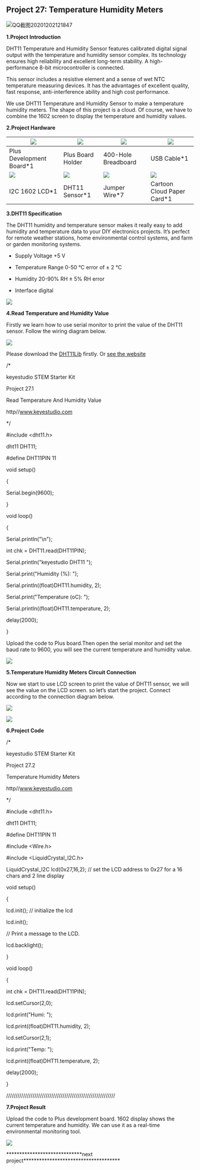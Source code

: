 ## Project 27: Temperature Humidity Meters

![QQ截图20201202121847](media/8f08eb880ba63e91ce53eb2f1c31f624.jpeg)

**1.Project Introduction**

DHT11 Temperature and Humidity Sensor features calibrated digital signal output
with the temperature and humidity sensor complex. Its technology ensures high
reliability and excellent long-term stability. A high-performance 8-bit
microcontroller is connected.

This sensor includes a resistive element and a sense of wet NTC temperature
measuring devices. It has the advantages of excellent quality, fast response,
anti-interference ability and high cost performance.

We use DHT11 Temperature and Humidity Sensor to make a temperature humidity
meters. The shape of this project is a cloud. Of course, we have to combine the
1602 screen to display the temperature and humidity values.

**2.Project Hardware**

| ![](media/381b9513fd5c26a1080e668391493af3.png) | ![](media/d48fbf1b0689c24743ea1f6f2e8c29e9.png)  | ![](media/04c2745033f3d38f782026b9431bcdc5.png) | ![](media/c2d834960b6e9e42e5b1e2a17027cb9b.png) |
|-------------------------------------------------|--------------------------------------------------|-------------------------------------------------|-------------------------------------------------|
| Plus Development Board\*1                       | Plus Board Holder                                | 400-Hole Breadboard                             | USB Cable\*1                                    |
| ![](media/040b146b96b1b096f045bcb33fb873da.png) | ![](media/fb20b346bc4ad02bf1bb86508fc45504.png)  | ![](media/22605e532154bcd55a9848d932c5b4e1.png) | ![](media/3b06f8c4ef1be318a7ed7ccd317b37f2.png) |
| I2C 1602 LCD\*1                                 | DHT11 Sensor\*1                                  | Jumper Wire\*7                                  | Cartoon Cloud Paper Card\*1                     |

**3.DHT11 Specification**

The DHT11 humidity and temperature sensor makes it really easy to add humidity
and temperature data to your DIY electronics projects. It’s perfect for remote
weather stations, home environmental control systems, and farm or garden
monitoring systems.

-   Supply Voltage +5 V

-   Temperature Range 0-50 °C error of ± 2 °C

-   Humidity 20-90% RH ± 5% RH error

-   Interface digital

![](media/348e2bf9e76eb10b76803a8066fdbb61.png)

**4.Read Temperature and Humidity Value**

Firstly we learn how to use serial monitor to print the value of the DHT11
sensor. Follow the wiring diagram below.

![](media/a56a2e1947bb1eda5340eb3c51c6c459.png)

Please download the
[DHT11Lib](https://github.com/RobTillaart/Arduino/tree/master/libraries/DHTlib)
firstly. Or [see the website](http://playground.arduino.cc/Main/DHTLib)

/\*

keyestudio STEM Starter Kit

Project 27.1

Read Temperature And Humidity Value

http//www.keyestudio.com

\*/

\#include \<dht11.h\>

dht11 DHT11;

\#define DHT11PIN 11

void setup()

{

Serial.begin(9600);

}

void loop()

{

Serial.println("\\n");

int chk = DHT11.read(DHT11PIN);

Serial.println("keyestudio DHT11 ");

Serial.print("Humidity (%): ");

Serial.println((float)DHT11.humidity, 2);

Serial.print("Temperature (oC): ");

Serial.println((float)DHT11.temperature, 2);

delay(2000);

}

Upload the code to Plus board.Then open the serial monitor and set the baud rate
to 9600, you will see the current temperature and humidity value.

![](media/ada02c712b4c31a29aeeae19bccdbceb.png)

**5.Temperature Humidity Meters Circuit Connection**

Now we start to use LCD screen to print the value of DHT11 sensor, we will see
the value on the LCD screen. so let’s start the project. Connect according to
the connection diagram below.

![](media/7f150f01572b29ee5a344167f2d31c71.emf)

![](media/461efb06b1d6280ff9b24e7bdc8ddecb.png)

**6.Project Code**

/\*

keyestudio STEM Starter Kit

Project 27.2

Temperature Humidity Meters

http//www.keyestudio.com

\*/

\#include \<dht11.h\>

dht11 DHT11;

\#define DHT11PIN 11

\#include \<Wire.h\>

\#include \<LiquidCrystal_I2C.h\>

LiquidCrystal_I2C lcd(0x27,16,2); // set the LCD address to 0x27 for a 16 chars
and 2 line display

void setup()

{

lcd.init(); // initialize the lcd

lcd.init();

// Print a message to the LCD.

lcd.backlight();

}

void loop()

{

int chk = DHT11.read(DHT11PIN);

lcd.setCursor(2,0);

lcd.print("Humi: ");

lcd.print((float)DHT11.humidity, 2);

lcd.setCursor(2,1);

lcd.print("Temp: ");

lcd.print((float)DHT11.temperature, 2);

delay(2000);

}

//////////////////////////////////////////////////////////

**7.Project Result**

Upload the code to Plus development board. 1602 display shows the current
temperature and humidity. We can use it as a real-time environmental monitoring
tool.

![](media/9627813e383863e24de73259bc22c95f.png)

\*\*\*\*\*\*\*\*\*\*\*\*\*\*\*\*\*\*\*\*\*\*\*\*\*\*\*\*\*next
project\*\*\*\*\*\*\*\*\*\*\*\*\*\*\*\*\*\*\*\*\*\*\*\*\*\*\*\*\*\*\*\*\*\*\*\*\*
